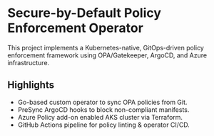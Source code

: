 # Secure-by-Default Policy Enforcement Operator

This project implements a Kubernetes-native, GitOps-driven policy enforcement framework using OPA/Gatekeeper, ArgoCD, and Azure infrastructure.

## Highlights
- Go-based custom operator to sync OPA policies from Git.
- PreSync ArgoCD hooks to block non-compliant manifests.
- Azure Policy add-on enabled AKS cluster via Terraform.
- GitHub Actions pipeline for policy linting & operator CI/CD.
